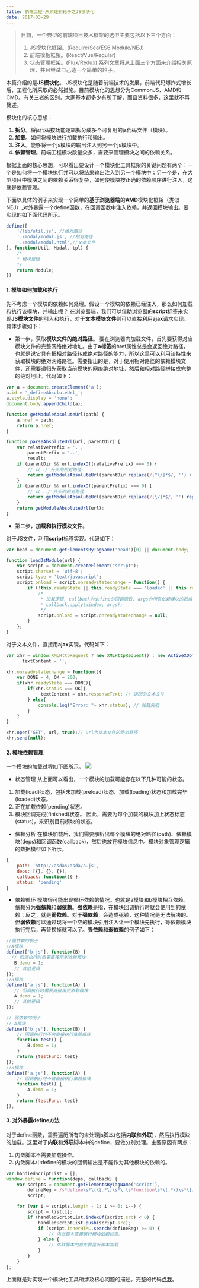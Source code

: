 ```yaml
---
title: 前端工程-从原理到轮子之JS模块化
date: 2017-03-29
---
```


> 目前，一个典型的前端项目技术框架的选型主要包括以下三个方面：
> 1. JS模块化框架。(Require/Sea/ES6 Module/NEJ)
> 2. 前端模板框架。(React/Vue/Regular)
> 3. 状态管理框架。(Flux/Redux)
> 系列文章将从上面三个方面来介绍相关原理，并且尝试自己造一个简单的轮子。

<!-- more -->

本篇介绍的是**JS模块化**。
JS模块化是随着前端技术的发展，前端代码爆炸式增长后，工程化所采取的必然措施。目前模块化的思想分为CommonJS、AMD和CMD。有关三者的区别，大家基本都多少有所了解，而且资料很多，这里就不再赘述。

模块化的核心思想：
1. **拆分**。将js代码按功能逻辑拆分成多个可复用的js代码文件（模块）。
2. **加载**。如何将模块进行加载执行和输出。
2. **注入**。能够将一个js模块的输出注入到另一个js模块中。
3. **依赖管理**。前端工程模块数量众多，需要来管理模块之间的依赖关系。

根据上面的核心思想，可以看出要设计一个模块化工具框架的关键问题有两个：一个是如何将一个模块执行并可以将结果输出注入到另一个模块中；另一个是，在大型项目中模块之间的依赖关系很复杂，如何使模块按正确的依赖顺序进行注入，这就是依赖管理。

下面以具体的例子来实现一个简单的**基于浏览器端**的**AMD**模块化框架（类似NEJ）,对外暴露一个define函数，在回调函数中注入依赖，并返回模块输出。要实现的如下面代码所示。
```javascript
define([
    '/lib/util.js', //绝对路径
    './modal/modal.js', //相对路径
    './modal/modal.html',//文本文件
], function(Util, Modal, tpl) {
	/*
	* 模块逻辑
	*/
	return Module;
})
```

#### 1.  模块如何加载和执行
先不考虑一个模块的依赖如何处理。假设一个模块的依赖已经注入，那么如何加载和执行该模块，并输出呢？
在浏览器端，我们可以借助浏览器的**script**标签来实现**JS模块文件**的引入和执行，对于**文本模块文件**则可以直接利用**ajax**请求实现。
具体步骤如下：
- 第一步，获取**模块文件的绝对路径**。
要在浏览器内加载文件，首先要获得对应模块文件的完整网络绝对地址。由于**a标签**的href属性总是会返回绝对路径，也就是说它具有把相对路径转成绝对路径的能力，所以这里可以利用该特性来获取模块的绝对网络路径。需要指出的是，对于使用相对路径的依赖模块文件，还需要递归先获取当前模块的网络绝对地址，然后和相对路径拼接成完整的绝对地址。代码如下：

```javascript
var a = document.createElement('a');
a.id = '_defineAbsoluteUrl_';
a.style.display = 'none';
document.body.appendChild(a);

function getModuleAbsoluteUrl(path) {
    a.href = path;
    return a.href;
}

function parseAbsoluteUrl(url, parentDir) {
    var relativePrefix = '.',
        parentPrefix = '..',
        result;
    if (parentDir && url.indexOf(relativePrefix) === 0) {
        // 以'./'开头的相对路径
        return getModuleAbsoluteUrl(parentDir.replace(/[^\/]*$/, '') + url);
    }
    if (parentDir && url.indexOf(parentPrefix) === 0) {
        // 以'../'开头的相对路径
        return getModuleAbsoluteUrl(parentDir.replace(/[\/]*$/, '').replace(/[\/]$/, '').replace(/[^\/]*$/, '') + url);
    }
    return getModuleAbsoluteUrl(url);
}
```
- 第二步，**加载和执行模块文件**。

对于JS文件，利用**script**标签实现。代码如下：
	
```javascript
var head = document.getElementsByTagName('head')[0] || document.body;

function loadJsModule(url) {
    var script = document.createElement('script');
    script.charset = 'utf-8';
    script.type = 'text/javascript';
    script.onload = script.onreadystatechange = function() {
        if (!this.readyState || this.readyState === 'loaded' || this.readyState === 'complete') {
            /*
             * 加载逻辑, callback为define的回调函数, args为所有依赖模块的数组
             * callback.apply(window, args);
             */
            script.onload = script.onreadystatechange = null;
        }  
    };
}
```
   对于文本文件，直接用**ajax**实现。代码如下：

```javascript
var xhr = window.XMLHttpRequest ? new XMLHttpRequest() : new ActiveXObject('Microsoft.XMLHTTP'),
      textContent = '';
	  
xhr.onreadystatechange = function(){
    var DONE = 4, OK = 200;
    if(xhr.readyState === DONE){
        if(xhr.status === OK){
             textContent = xhr.responseText; // 返回的文本文件
        } else{
            console.log("Error: "+ xhr.status); // 加载失败
        }
    }
}

xhr.open('GET', url, true);// url为文本文件的绝对路径
xhr.send(null);
```	

#### 2.  模块依赖管理
一个模块的加载过程如下图所示。
![](http://haitao.nos.netease.com/e9bc3b86-2069-4e53-a04f-c7275bbf6ad8.jpg)
- 状态管理
从上面可以看出，一个模块的加载可能存在以下几种可能的状态。
1. 加载(load)状态，包括未加载(preload)状态、加载(loading)状态和加载完毕(loaded)状态。
2. 正在加载依赖(pending)状态。
3. 模块回调完成(finished)状态。
因此，需要为每个加载的模块加上状态标志(status)，来识别目前模块的状态。

- 依赖分析
在模块加载后，我们需要解析出每个模块的绝对路径(path)、依赖模块(deps)和回调函数(callback)，然后也放在模块信息中。模块对象管理逻辑的数据模型如下所示。
```javascript
{
	path: 'http://asdas/asda/a.js',
	deps: [{}, {}, {}],
	callback: function(){ },
	status: 'pending'
}
```

- 依赖循环
模块很可能出现循环依赖的情况。也就是a模块和b模块相互依赖。依赖分为**强依赖**和**弱依赖**。**强依赖**是指，在模块回调执行时就会使用到的依赖；反之，就是**弱依赖**。对于**强依赖**，会造成死锁，这种情况是无法解决的。但**弱依赖**可以通过现将一个空的模块引用注入让一个模块先执行，等依赖模块执行完后，再替换掉就可以了。**强依赖**和**弱依赖**的例子如下：

```javascript
//强依赖的例子
//A模块
define(['b.js'], function(B) {
  // 回调执行时需要直接用到依赖模块
   B.demo = 1;
   // 其他逻辑
});
//B模块
define(['a.js'], function(A) {
   // 回调执行时需要直接用到依赖模块
   A.demo = 1;
   // 其他逻辑
});

```

```javascript
// 弱依赖的例子
// A模块
define(['b.js'], function(B) {
    // 回调执行时不会直接执行依赖模块
    function test() {
        B.demo = 1;
    }
    return {testFunc: test}
});
//B模块
define(['a.js'], function(A) {
    // 回调执行时不会直接执行依赖模块
    function test() {
        A.demo = 1;
    }
    return {testFunc: test}
});

```

#### 3. 对外暴露**define**方法
对于define函数，需要遍历所有的未处理js脚本(包括**内联**和**外联**)，然后执行模块的加载。这里对于**内联**和**外联**脚本中的define，要做分别处理。主要原因有两点：
1. 内敛脚本不需要加载操作。
2. 内敛脚本中define的模块的回调输出是不能作为其他模块的依赖的。


```javascript
var handledScriptList = [];
window.define = function(deps, callback) {
    var scripts = document.getElementsByTagName('script'),
        defineReg = /s*define\s*\(\[.*\]\s*\,\s*function\s*\(.*\)\s*\{/,
        script;

    for (var i = scripts.length - 1; i >= 0; i--) {
        script = list[i];
        if (handledScriptList.indexOf(script.src) < 0) {
            handledScriptList.push(script.src);
            if (script.innerHTML.search(defineReg) >= 0) {
                // 内敛脚本直接进行模块依赖检查。
            } else {
                // 外联脚本的首先要监听脚本加载
            }
        }
    }
};
```

上面就是对实现一个模块化工具所涉及核心问题的描述。完整的代码[点我](https://github.com/ccfe/modules_load "点我")。